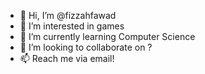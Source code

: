 - 👋 Hi, I’m @fizzahfawad
- 👀 I’m interested in games
- 🌱 I’m currently learning Computer Science
- 💞️ I’m looking to collaborate on ?
- 📫 Reach me via email!

<!---
fizzahfawad/fizzahfawad is a ✨ special ✨ repository because its `README.md` (this file) appears on your GitHub profile.
You can click the Preview link to take a look at your changes.
--->
